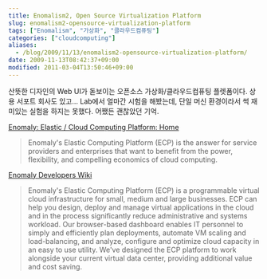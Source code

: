 ```yaml
---
title: Enomalism2, Open Source Virtualization Platform
slug: enomalism2-opensource-virtualization-platform
tags: ["Enomalism", "가상화", "클라우드컴퓨팅"]
categories: ["cloudcomputing"]
aliases:
  - /blog/2009/11/13/enomalism2-opensource-virtualization-platform/
date: 2009-11-13T08:42:37+09:00
modified: 2011-03-04T13:50:46+09:00
---
```

산뜻한 디자인의 Web UI가 돋보이는 오픈소스 가상화/클라우드컴퓨팅
플렛폼이다. 상용 서포트 회사도 있고... Lab에서 얼마간 시험을 해봤는데,
단일 머신 환경이라서 썩 재미있는 실험을 하지는 못했다.
어쨌든 괜찮았던 기억.

[Enomaly: Elastic / Cloud Computing Platform: Home](http://www.enomaly.com/)  

> Enomaly's Elastic Computing Platform (ECP) is the answer for service providers and enterprises that want to benefit from the power, flexibility, and compelling economics of cloud computing.

[Enomaly Developers Wiki](http://src.enomaly.com/)

> Enomaly's Elastic Computing Platform (ECP) is a programmable virtual cloud infrastructure for small, medium and large businesses. ECP can help you design, deploy and manage virtual applications in the cloud and in the process significantly reduce administrative and systems workload. Our browser-based dashboard enables IT personnel to simply and efficiently plan deployments, automate VM scaling and load-balancing, and analyze, configure and optimize cloud capacity in an easy to use utility. We've designed the ECP platform to work alongside your current virtual data center, providing additional value and cost saving.


